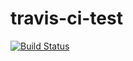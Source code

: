# travis-ci-test

[![Build Status](https://travis-ci.org/rectcircle/travis-ci-test.svg?branch=master)](https://travis-ci.org/rectcircle/travis-ci-test)
